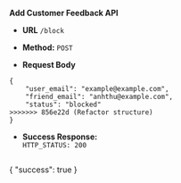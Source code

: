 **Add Customer Feedback API**

* **URL** `/block`
* **Method:** `POST`

* **Request Body**

```
{
    "user_email": "example@example.com",
    "friend_email": "anhthu@example.com",
    "status": "blocked"
>>>>>>> 856e22d (Refactor structure)
}
```

* **Success Response:**  
  `HTTP_STATUS: 200`
  ```
{
    "success": true
}
  ```
